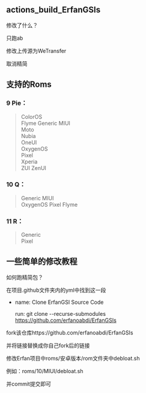 ## actions_build_ErfanGSIs

修改了什么？

只跑ab

修改上传源为WeTransfer

取消精简

## 支持的Roms

### 9 Pie： ### 
> ColorOS	
Flyme
Generic
MIUI	
Moto	
Nubia	
OneUI	
OxygenOS	
Pixel	
Xperia	
ZUI	
ZenUI
### 10 Q： ###
> Generic
MIUI	
OxygenOS
Pixel
Flyme
### 11 R： ##
> Generic	
Pixel

## 一些简单的修改教程

如何跑精简包？

 在项目.github文件夹内的yml中找到这一段

 - name: Clone ErfanGSI Source Code

   run: git clone --recurse-submodules https://github.com/erfanoabdi/ErfanGSIs
       
fork该仓库https://github.com/erfanoabdi/ErfanGSIs

并将链接替换成你自己fork后的链接

修改Erfan项目中roms/安卓版本/rom文件夹中debloat.sh

例如：roms/10/MIUI/debloat.sh

并commit提交即可
